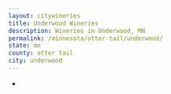 ```yaml
---
layout: citywineries
title: Underwood Wineries
description: Wineries in Underwood, MN
permalink: /minnesota/otter-tail/underwood/
state: mn
county: otter tail
city: underwood
---
```

-
